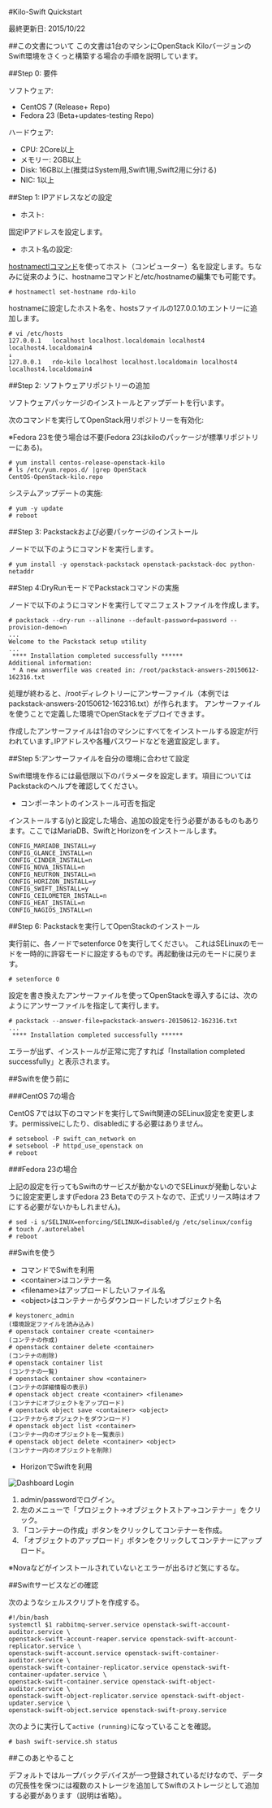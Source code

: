 #Kilo-Swift Quickstart

最終更新日: 2015/10/22

##この文書について
この文書は1台のマシンにOpenStack KiloバージョンのSwift環境をさくっと構築する場合の手順を説明しています。


##Step 0: 要件

ソフトウェア:

- CentOS 7 (Release+ Repo)
- Fedora 23 (Beta+updates-testing Repo)

ハードウェア:

- CPU: 2Core以上
- メモリー: 2GB以上
- Disk: 16GB以上(推奨はSystem用,Swift1用,Swift2用に分ける)
- NIC: 1以上

                  
##Step 1: IPアドレスなどの設定

- ホスト:

固定IPアドレスを設定します。

- ホスト名の設定:

[hostnamectlコマンド](https://access.redhat.com/documentation/en-US/Red_Hat_Enterprise_Linux/7/html/Networking_Guide/sec_Configuring_Host_Names_Using_hostnamectl.html)を使ってホスト（コンピューター）名を設定します。ちなみに従来のように、hostnameコマンドと/etc/hostnameの編集でも可能です。

````
# hostnamectl set-hostname rdo-kilo
````


hostnameに設定したホスト名を、hostsファイルの127.0.0.1のエントリーに追加します。

````
# vi /etc/hosts
127.0.0.1   localhost localhost.localdomain localhost4 localhost4.localdomain4
↓
127.0.0.1   rdo-kilo localhost localhost.localdomain localhost4 localhost4.localdomain4
````


##Step 2: ソフトウェアリポジトリーの追加

ソフトウェアパッケージのインストールとアップデートを行います｡

次のコマンドを実行してOpenStack用リポジトリーを有効化:

※Fedora 23を使う場合は不要(Fedora 23はkiloのパッケージが標準リポジトリーにある)。

````
# yum install centos-release-openstack-kilo
# ls /etc/yum.repos.d/ |grep OpenStack
CentOS-OpenStack-kilo.repo
````

<!--
````
# yum install http://rdoproject.org/repos/openstack-kilo/rdo-release-kilo.rpm
````
-->

システムアップデートの実施:

````
# yum -y update
# reboot
````

##Step 3: Packstackおよび必要パッケージのインストール

ノードで以下のようにコマンドを実行します｡

````
# yum install -y openstack-packstack openstack-packstack-doc python-netaddr
````

##Step 4:DryRunモードでPackstackコマンドの実施

ノードで以下のようにコマンドを実行してマニフェストファイルを作成します。

````
# packstack --dry-run --allinone --default-password=password --provision-demo=n
...
Welcome to the Packstack setup utility
...
 **** Installation completed successfully ******
Additional information:
 * A new answerfile was created in: /root/packstack-answers-20150612-162316.txt
````

処理が終わると、/rootディレクトリーにアンサーファイル（本例ではpackstack-answers-20150612-162316.txt）が作られます。
アンサーファイルを使うことで定義した環境でOpenStackをデプロイできます｡

作成したアンサーファイルは1台のマシンにすべてをインストールする設定が行われています｡IPアドレスや各種パスワードなどを適宜設定します｡

##Step 5:アンサーファイルを自分の環境に合わせて設定

Swift環境を作るには最低限以下のパラメータを設定します。項目についてはPackstackのヘルプを確認してください。

- コンポーネントのインストール可否を指定

インストールする(y)と設定した場合、追加の設定を行う必要があるものもあります。ここではMariaDB、SwiftとHorizonをインストールします。

````
CONFIG_MARIADB_INSTALL=y
CONFIG_GLANCE_INSTALL=n
CONFIG_CINDER_INSTALL=n
CONFIG_NOVA_INSTALL=n
CONFIG_NEUTRON_INSTALL=n
CONFIG_HORIZON_INSTALL=y
CONFIG_SWIFT_INSTALL=y
CONFIG_CEILOMETER_INSTALL=n
CONFIG_HEAT_INSTALL=n
CONFIG_NAGIOS_INSTALL=n
````

##Step 6: Packstackを実行してOpenStackのインストール

実行前に、各ノードでsetenforce 0を実行してください。
これはSELinuxのモードを一時的に許容モードに設定するものです。再起動後は元のモードに戻ります。

````
# setenforce 0
````

設定を書き換えたアンサーファイルを使ってOpenStackを導入するには、次のようにアンサーファイルを指定して実行します。

````
# packstack --answer-file=packstack-answers-20150612-162316.txt
...
 **** Installation completed successfully ******
````

エラーが出ず、インストールが正常に完了すれば「Installation completed successfully」と表示されます。


##Swiftを使う前に

###CentOS 7の場合

CentOS 7では以下のコマンドを実行してSwift関連のSELinux設定を変更します。permissiveにしたり、disabledにする必要はありません。

````
# setsebool -P swift_can_network on
# setsebool -P httpd_use_openstack on
# reboot
````

###Fedora 23の場合

上記の設定を行ってもSwiftのサービスが動かないのでSELinuxが発動しないように設定変更します(Fedora 23 Betaでのテストなので、正式リリース時はオフにする必要がないかもしれません)。

````
# sed -i s/SELINUX=enforcing/SELINUX=disabled/g /etc/selinux/config
# touch /.autorelabel
# reboot
````


##Swiftを使う

- コマンドでSwiftを利用
 - \<container>はコンテナー名
 - \<filename>はアップロードしたいファイル名
 - \<object>はコンテナーからダウンロードしたいオブジェクト名

````
# keystonerc_admin
(環境設定ファイルを読み込み)
# openstack container create <container>
(コンテナの作成)
# openstack container delete <container>
(コンテナの削除)
# openstack container list
(コンテナの一覧)
# openstack container show <container>
(コンテナの詳細情報の表示)
# openstack object create <container> <filename>
(コンテナにオブジェクトをアップロード)
# openstack object save <container> <object>
(コンテナからオブジェクトをダウンロード)
# openstack object list <container>
(コンテナー内のオブジェクトを一覧表示)
# openstack object delete <container> <object>
(コンテナー内のオブジェクトを削除)
````

- HorizonでSwiftを利用

![Dashboard Login](./images/login.png)

1. admin/passwordでログイン。
2. 左のメニューで「プロジェクト→オブジェクトストア→コンテナー」をクリック。
3. 「コンテナーの作成」ボタンをクリックしてコンテナーを作成。
4. 「オブジェクトのアップロード」ボタンをクリックしてコンテナーにアップロード。

※Novaなどがインストールされていないとエラーが出るけど気にするな。


##Swiftサービスなどの確認

次のようなシェルスクリプトを作成する。

````
#!/bin/bash
systemctl $1 rabbitmq-server.service openstack-swift-account-auditor.service \
openstack-swift-account-reaper.service openstack-swift-account-replicator.service \
openstack-swift-account.service openstack-swift-container-auditor.service \
openstack-swift-container-replicator.service openstack-swift-container-updater.service \
openstack-swift-container.service openstack-swift-object-auditor.service \
openstack-swift-object-replicator.service openstack-swift-object-updater.service \
openstack-swift-object.service openstack-swift-proxy.service
````

次のように実行して`active (running)`になっていることを確認。

````
# bash swift-service.sh status
````


##このあとやること

デフォルトではループバックデバイスが一つ登録されているだけなので、データの冗長性を保つには複数のストレージを追加してSwiftのストレージとして追加する必要があります（説明は省略）。
